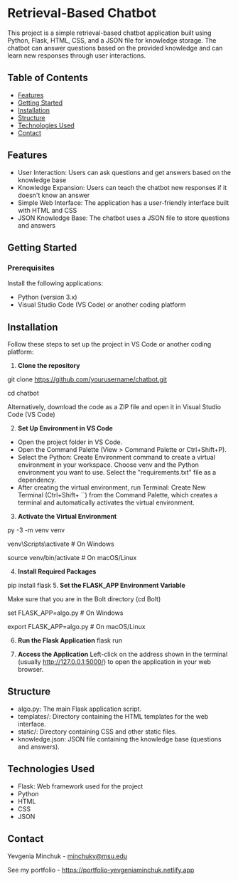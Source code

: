 # Retrieval-Based Chatbot
This project is a simple retrieval-based chatbot application built using Python, Flask, HTML, CSS, and a JSON file for knowledge storage. 
The chatbot can answer questions based on the provided knowledge and can learn new responses through user interactions.

## Table of Contents

- [Features](#features)
- [Getting Started](#getting-started)
- [Installation](#installation)
- [Structure](#structure)
- [Technologies Used](#technologies-used)
- [Contact](#contact)

## Features
- User Interaction: Users can ask questions and get answers based on the knowledge base
- Knowledge Expansion: Users can teach the chatbot new responses if it doesn't know an answer
- Simple Web Interface: The application has a user-friendly interface built with HTML and CSS
- JSON Knowledge Base: The chatbot uses a JSON file to store questions and answers

## Getting Started
### Prerequisites
Install the following applications:
- Python (version 3.x)
- Visual Studio Code (VS Code) or another coding platform

## Installation
Follow these steps to set up the project in VS Code or another coding platform:
1. **Clone the repository**

  git clone https://github.com/yourusername/chatbot.git
  
  cd chatbot
  
  Alternatively, download the code as a ZIP file and open it in Visual Studio Code (VS Code)
  
2. **Set Up Environment in VS Code**

- Open the project folder in VS Code.
- Open the Command Palette (View > Command Palette or Ctrl+Shift+P).
- Select the Python: Create Environment command to create a virtual environment in your workspace. Choose venv and the Python environment you want to use. Select the "requirements.txt" file as a dependency.
- After creating the virtual environment, run Terminal: Create New Terminal (Ctrl+Shift+ ``) from the Command Palette, which creates a terminal and automatically activates the virtual environment.
  
3. **Activate the Virtual Environment**

  py -3 -m venv venv

  venv\Scripts\activate   # On Windows

  source venv/bin/activate # On macOS/Linux
  
4. **Install Required Packages**
   
  pip install flask
5. **Set the FLASK_APP Environment Variable**

  Make sure that you are in the Bolt directory (cd Bolt)

  set FLASK_APP=algo.py   # On Windows

  export FLASK_APP=algo.py # On macOS/Linux
  
6. **Run the Flask Application**
  flask run

7. **Access the Application**
Left-click on the address shown in the terminal (usually http://127.0.0.1:5000/) to open the application in your web browser.

## Structure
- algo.py: The main Flask application script.
- templates/: Directory containing the HTML templates for the web interface.
- static/: Directory containing CSS and other static files.
- knowledge.json: JSON file containing the knowledge base (questions and answers).

## Technologies Used
- Flask: Web framework used for the project
- Python
- HTML
- CSS
- JSON

## Contact
Yevgenia Minchuk - minchuky@msu.edu

See my portfolio - https://portfolio-yevgeniaminchuk.netlify.app
